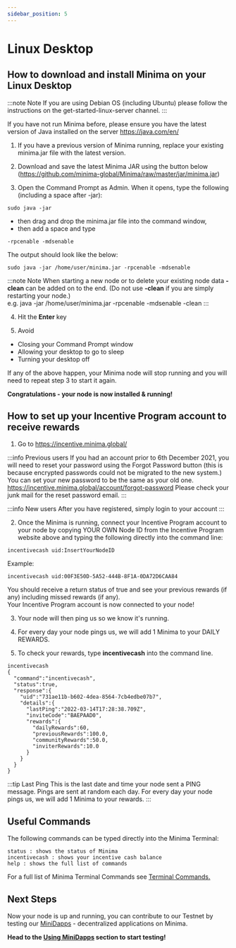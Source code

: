 ```yaml
---
sidebar_position: 5
---
```


# Linux Desktop

## How to download and install Minima on your Linux Desktop 

:::note Note
If you are using Debian OS (including Ubuntu) please follow the instructions on the get-started-linux-server channel.
:::

If you have not run Minima before, please ensure you have the latest version of Java installed on the server https://java.com/en/

1. If you have a previous version of Minima running, replace your existing minima.jar file with the latest version.

2. Download and save the latest Minima JAR using the button below (https://github.com/minima-global/Minima/raw/master/jar/minima.jar)

3. Open the Command Prompt as Admin. When it opens, type the following (including a space after -jar):
``` 
sudo java -jar 
``` 
- then drag and drop the minima.jar file into the command window, 
- then add a space and type 
```
-rpcenable -mdsenable 
```
The output should look like the below:
``` 
sudo java -jar /home/user/minima.jar -rpcenable -mdsenable
``` 

:::note Note
When starting a new node or to delete your existing node data **-clean** can be added on to the end. (Do not use **-clean** if you are simply restarting your node.)<br/>
e.g. java -jar /home/user/minima.jar -rpcenable -mdsenable -clean
:::

4. Hit the **Enter** key

5. Avoid
- Closing your Command Prompt window
- Allowing your desktop to go to sleep
- Turning your desktop off

If any of the above happen, your Minima node will stop running and you will need to repeat step 3 to start it again. 

**Congratulations - your node is now installed & running!**

## How to set up your Incentive Program account to receive rewards

1. Go to https://incentive.minima.global/  

:::info Previous users
If you had an account prior to 6th December 2021, you will need to reset your password using the Forgot Password button (this is because encrypted passwords could not be migrated to the new system.)
You can set your new password to be the same as your old one. 
https://incentive.minima.global/account/forgot-password
Please check your junk mail for the reset password email.
:::

:::info New users
After you have registered, simply login to your account
:::

2. Once the Minima is running, connect your Incentive Program account to your node by copying YOUR OWN Node ID from the Incentive Program website above and typing the following directly into the command line:

```
incentivecash uid:InsertYourNodeID
```
Example:
```
incentivecash uid:00F3E50D-5A52-444B-8F1A-0DA72D6CAA84
```
You should receive a return status of true and see your previous rewards (if any) including missed rewards (if any).<br/>
Your Incentive Program account is now connected to your node!

3. Your node will then ping us so we know it's running. 

4. For every day your node pings us, we will add 1 Minima to your DAILY REWARDS.  

5. To check your rewards, type **incentivecash** into the command line. 
```
incentivecash
{
  "command":"incentivecash",
  "status":true,
  "response":{
    "uid":"731ae11b-b602-4dea-8564-7cb4edbe07b7",
    "details":{
      "lastPing":"2022-03-14T17:28:38.709Z",
      "inviteCode":"BAEPAAD0",
      "rewards":{
        "dailyRewards":60,
        "previousRewards":100.0,
        "communityRewards":50.0,
        "inviterRewards":10.0
      }
    }
  }
}
```

:::tip Last Ping
This is the last date and time your node sent a PING message. Pings are sent at random each day. For every day your node pings us, we will add 1 Minima to your rewards.
:::


## Useful Commands

The following commands can be typed directly into the Minima Terminal:

```
status : shows the status of Minima 
incentivecash : shows your incentive cash balance
help : shows the full list of commands
```
For a full list of Minima Terminal Commands see [Terminal Commands.](/docs/runanode/terminal_commands)

## Next Steps

Now your node is up and running, you can contribute to our Testnet by testing our [MiniDapps](/docs/learn/minidapps/minidappsintro) - decentralized applications on Minima. 

**Head to the [Using MiniDapps](/docs/runanode/usingminidapps) section to start testing!**